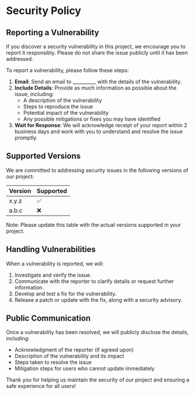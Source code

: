 # Security Policy

## Reporting a Vulnerability

If you discover a security vulnerability in this project, we encourage you to report it responsibly. Please do not share the issue publicly until it has been addressed.

To report a vulnerability, please follow these steps:

1. **Email**: Send an email to __________ with the details of the vulnerability.
2. **Include Details**: Provide as much information as possible about the issue, including:
   - A description of the vulnerability
   - Steps to reproduce the issue
   - Potential impact of the vulnerability
   - Any possible mitigations or fixes you may have identified
3. **Wait for Response**: We will acknowledge receipt of your report within 2 business days and work with you to understand and resolve the issue promptly.

## Supported Versions

We are committed to addressing security issues in the following versions of our project:

| Version | Supported          |
|---------|--------------------|
| x.y.z   | :white_check_mark: |
| a.b.c   | :x:                |

Note: Please update this table with the actual versions supported in your project.

## Handling Vulnerabilities

When a vulnerability is reported, we will:
1. Investigate and verify the issue.
2. Communicate with the reporter to clarify details or request further information.
3. Develop and test a fix for the vulnerability.
4. Release a patch or update with the fix, along with a security advisory.

## Public Communication

Once a vulnerability has been resolved, we will publicly disclose the details, including:
- Acknowledgment of the reporter (if agreed upon)
- Description of the vulnerability and its impact
- Steps taken to resolve the issue
- Mitigation steps for users who cannot update immediately

Thank you for helping us maintain the security of our project and ensuring a safe experience for all users!
